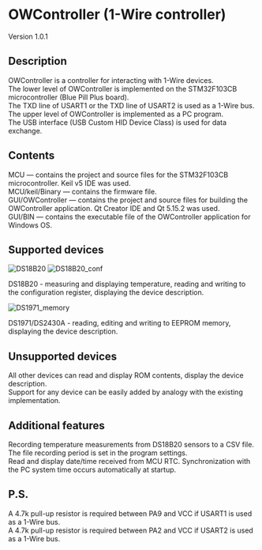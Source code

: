 # OWController (1-Wire controller)
Version 1.0.1
## Description
OWController is a controller for interacting with 1-Wire devices.\
The lower level of OWController is implemented on the STM32F103CB microcontroller (Blue Pill Plus board).\
The TXD line of USART1 or the TXD line of USART2 is used as a 1-Wire bus.\
The upper level of OWController is implemented as a PC program.\
The USB interface (USB Custom HID Device Class) is used for data exchange.
## Contents
MCU — contains the project and source files for the STM32F103CB microcontroller. Keil v5 IDE was used.\
MCU/keil/Binary — contains the firmware file.\
GUI/OWController — contains the project and source files for building the OWController application. Qt Creator IDE and Qt 5.15.2 was used.\
GUI/BIN — contains the executable file of the OWController application for Windows OS.
## Supported devices
![DS18B20](https://github.com/user-attachments/assets/ed8bc947-ffed-4f19-a865-b1b02e74d2a5)  ![DS18B20_conf](https://github.com/user-attachments/assets/a99732c2-abd6-4f2a-8a6a-997084a44d8e)


DS18B20 - measuring and displaying temperature, reading and writing to the configuration register, displaying the device description.

![DS1971_memory](https://github.com/user-attachments/assets/cc3b78bf-cfa1-436e-89a5-44c903f55090)

DS1971/DS2430A - reading, editing and writing to EEPROM memory, displaying the device description.
## Unsupported devices
All other devices can read and display ROM contents, display the device description.\
Support for any device can be easily added by analogy with the existing implementation.
## Additional features
Recording temperature measurements from DS18B20 sensors to a CSV file. The file recording period is set in the program settings.\
Read and display date/time received from MCU RTC. Synchronization with the PC system time occurs automatically at startup.
## P.S.
A 4.7k pull-up resistor is required between PA9 and VCC if USART1 is used as a 1-Wire bus.\
A 4.7k pull-up resistor is required between PA2 and VCC if USART2 is used as a 1-Wire bus.
